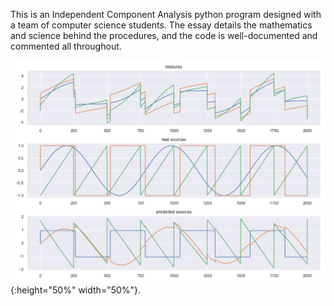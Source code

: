 This is an Independent Component Analysis python program designed with a team of computer science students. 
The essay details the mathematics and science behind the procedures, and the code is well-documented and commented all throughout.

![til](./ICA_results.png){:height="50%" width="50%"}.
